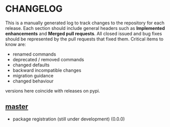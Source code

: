 # CHANGELOG

This is a manually generated log to track changes to the repository for each release. 
Each section should include general headers such as **Implemented enhancements** 
and **Merged pull requests**. All closed issued and bug fixes should be 
represented by the pull requests that fixed them.
Critical items to know are:

 - renamed commands
 - deprecated / removed commands
 - changed defaults
 - backward incompatible changes
 - migration guidance
 - changed behaviour

versions here coincide with releases on pypi.

## [master](https://github.com/openbases/whedon-python/tree/master)
 - package registration (still under development)  (0.0.0)
